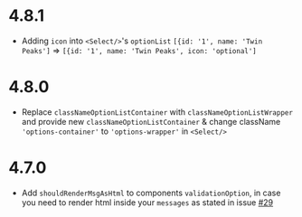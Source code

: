 # 4.8.1

- Adding ```icon``` into ```<Select/>```'s ```optionList``` ```[{id: '1', name: 'Twin Peaks']``` => ```[{id: '1', name: 'Twin Peaks', icon: 'optional']```

# 4.8.0

- Replace ```classNameOptionListContainer``` with ```classNameOptionListWrapper``` and provide new ```classNameOptionListContainer``` & change className ```'options-container'``` to ```'options-wrapper'``` in ```<Select/>```

# 4.7.0

- Add ```shouldRenderMsgAsHtml``` to components ```validationOption```, in case you need to render html inside your ```messages``` as stated in issue [#29](https://github.com/edwardfhsiao/react-inputs-validation/issues/29)
